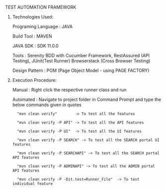 TEST AUTOMATION FRAMEWORK

1. Technologies Used:

    Programing Language : JAVA
    
    Build Tool           : MAVEN
    
    JAVA SDK             : SDK 11.0.0
    
    Tools                : Serenity BDD with Cucumber Framework, RestAssured (API Testing), JUnit(Test Runner)
                           Browserstack (Cross Browser Testing)
                           
    Design Pattern       : POM (Page Object Model - using PAGE FACTORY)

2. Execution Procedure:

    Manual : Right click the respective runner class and run
    
    Automated : Navigate to project folder in Command Prompt and type the below commands given in quotes
    
         "mvn clean verify"        -> To test all the features
         
         "mvn clean verify -P API" -> To test all the API features
         
         "mvn clean verify -P UI"  -> To test all the UI features
      
         "mvn clean verify -P SEARCH" -> To test all the SEARCH portal UI features

         "mvn clean verify -P SEARCHAPI" -> To test all the SEARCH portal API features
      
         "mvn clean verify -P ADMINAPI" -> To test all the ADMIN portal API features
         
         "mvn clean verify -P -Dit.test=Runner_File"  -> To test individual feature
         
         
